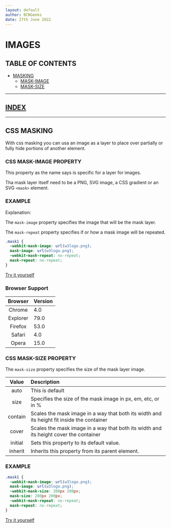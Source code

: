 ```yaml
---
layout: default
author: BCNGeeks
date: 27th June 2022
---
```


# IMAGES

## TABLE OF CONTENTS

- [MASKING](#images)
  - [MASK-IMAGE](#css-mask-image-property)
  - [MASK-SIZE](#css-mask-size-property)
 
---

## [INDEX](./index.md)

---

## CSS MASKING

With css masking you can usa an image as a layer to place over partially or fully hide portions of another element.

### CSS MASK-IMAGE PROPERTY

This property as the name says is specific for a layer for images.

Tha mask layer itself need to be a PNG, SVG image, a CSS gradient or an SVG `<mask>` element.

### EXAMPLE
Explanation:

The `mask-image` property specifies the image that will be the mask layer.

The `mask-repeat` property specifies if or how a mask image will be repeated.
```CSS
.mask1 {
  -webkit-mask-image: url(w3logo.png);
  mask-image: url(w3logo.png);
  -webkit-mask-repeat: no-repeat;
  mask-repeat: no-repeat;
}
```
[Try it yourself](https://www.w3schools.com/css/tryit.asp?filename=trycss3_mask-image)

### Browser Support
| Browser | Version |
|:----:|:-------------|
| Chrome  | 4.0 |
| Explorer  | 79.0 |
| Firefox | 53.0 |
| Safari | 4.0 |
| Opera | 15.0 |

### CSS MASK-SIZE PROPERTY

The `mask-size` property specifies the size of the mask layer image.

| Value | Description |
|:----:|:-------------|
| auto  | This is default |
| size  | Specifies the size of the mask image in px, em, etc, or in % |
| contain | Scales the mask image in a way that both its width and its height fit inside the container |
| cover | 	Scales the mask image in a way that both its width and its height cover the container |
| initial | Sets this property to its default value.|
| inherit | Inherits this property from its parent element. |

### EXAMPLE

```CSS
.mask1 {
  -webkit-mask-image: url(w3logo.png);
  mask-image: url(w3logo.png);
  -webkit-mask-size: 200px 200px;
  mask-size: 200px 200px;
  -webkit-mask-repeat: no-repeat;
  mask-repeat: no-repeat;
}
```
[Try it yourself](https://www.w3schools.com/cssref/tryit.asp?filename=trycss3_mask-size2)

